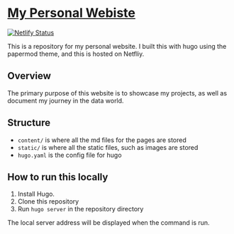 # [My Personal Webiste](https://seungjunpark.com) 

[![Netlify Status](https://api.netlify.com/api/v1/badges/6a0c1d04-7d3b-4316-a817-e0d07bc829a3/deploy-status)](https://app.netlify.com/sites/seungjunpark/deploys)

This is a repository for my personal website. I built this with hugo using the papermod theme, and this is hosted on Netfliy.

## Overview 
The primary purpose of this website is to showcase my projects, as well as document my journey in the data world.

## Structure
- `content/` is where all the md files for the pages are stored
- `static/` is where all the static files, such as images are stored
- `hugo.yaml` is the config file for hugo

## How to run this locally
1. Install Hugo. 
2. Clone this repository 
3. Run `hugo server` in the repository directory 

The local server address will be displayed when the command is run.
